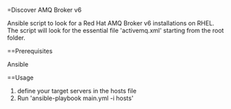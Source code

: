 =Discover AMQ Broker v6

Ansible script to look for a Red Hat AMQ Broker v6 installations on RHEL.
The script will look for the essential file 'activemq.xml' starting from the root folder.

==Prerequisites

Ansible

==Usage

1. define your target servers in the hosts file  
2. Run 'ansible-playbook main.yml -i hosts'
